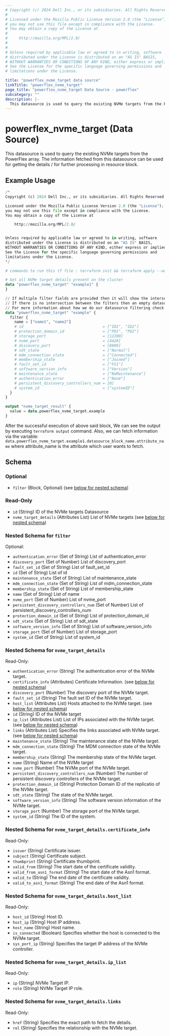 ```yaml
---
# Copyright (c) 2024 Dell Inc., or its subsidiaries. All Rights Reserved.
#
# Licensed under the Mozilla Public License Version 2.0 (the "License");
# you may not use this file except in compliance with the License.
# You may obtain a copy of the License at
#
#     http://mozilla.org/MPL/2.0/
#
#
# Unless required by applicable law or agreed to in writing, software
# distributed under the License is distributed on an "AS IS" BASIS,
# WITHOUT WARRANTIES OR CONDITIONS OF ANY KIND, either express or implied.
# See the License for the specific language governing permissions and
# limitations under the License.

title: "powerflex_nvme_target data source"
linkTitle: "powerflex_nvme_target"
page_title: "powerflex_nvme_target Data Source - powerflex"
subcategory: ""
description: |-
  This datasource is used to query the existing NVMe targets from the PowerFlex array. The information fetched from this datasource can be used for getting the details / for further processing in resource block.
---
```


# powerflex_nvme_target (Data Source)

This datasource is used to query the existing NVMe targets from the PowerFlex array. The information fetched from this datasource can be used for getting the details / for further processing in resource block.

## Example Usage

```terraform
/*
Copyright (c) 2024 Dell Inc., or its subsidiaries. All Rights Reserved.

Licensed under the Mozilla Public License Version 2.0 (the "License");
you may not use this file except in compliance with the License.
You may obtain a copy of the License at

    http://mozilla.org/MPL/2.0/


Unless required by applicable law or agreed to in writing, software
distributed under the License is distributed on an "AS IS" BASIS,
WITHOUT WARRANTIES OR CONDITIONS OF ANY KIND, either express or implied.
See the License for the specific language governing permissions and
limitations under the License.
*/

# commands to run this tf file : terraform init && terraform apply --auto-approve

# Get all NVMe target details present on the cluster
data "powerflex_nvme_target" "example1" {
}

// If multiple filter fields are provided then it will show the intersection of all of those fields.
// If there is no intersection between the filters then an empty datasource will be returned
// For more information about how we do our datasource filtering check out our guides: https://dell.github.io/terraform-docs/docs/storage/platforms/powerflex/product_guide/examples/ 
data "powerflex_nvme_target" "example" {
  filter {
    name = ["name1", "name2"]
    # id                                   = ["ID1", "ID2"]
    # protection_domain_id                 = ["PD1", "PD2"]
    # storage_port                         = [12200]
    # nvme_port                            = [4420]
    # discovery_port                       = [8009]
    # sdt_state                            = ["Normal"]
    # mdm_connection_state                 = ["Connected"]
    # membership_state                     = ["Joined"]
    # fault_set_id                         = ["FS1"]
    # software_version_info                = ["Version"]
    # maintenance_state                    = ["NoMaintenance"]
    # authentication_error                 = ["None"]
    # persistent_discovery_controllers_num = [0]
    # system_id                            = ["systemID"]
  }
}

output "nvme_target_result" {
  value = data.powerflex_nvme_target.example
}
```

After the successful execution of above said block, We can see the output by executing `terraform output` command. Also, we can fetch information via the variable: `data.powerflex_nvme_target.example1.datasource_block_name.attribute_name` where attribute_name is the attribute which user wants to fetch.

<!-- schema generated by tfplugindocs -->
## Schema

### Optional

- `filter` (Block, Optional) (see [below for nested schema](#nestedblock--filter))

### Read-Only

- `id` (String) ID of the NVMe targets Datasource
- `nvme_target_details` (Attributes List) List of NVMe targets (see [below for nested schema](#nestedatt--nvme_target_details))

<a id="nestedblock--filter"></a>
### Nested Schema for `filter`

Optional:

- `authentication_error` (Set of String) List of authentication_error
- `discovery_port` (Set of Number) List of discovery_port
- `fault_set_id` (Set of String) List of fault_set_id
- `id` (Set of String) List of id
- `maintenance_state` (Set of String) List of maintenance_state
- `mdm_connection_state` (Set of String) List of mdm_connection_state
- `membership_state` (Set of String) List of membership_state
- `name` (Set of String) List of name
- `nvme_port` (Set of Number) List of nvme_port
- `persistent_discovery_controllers_num` (Set of Number) List of persistent_discovery_controllers_num
- `protection_domain_id` (Set of String) List of protection_domain_id
- `sdt_state` (Set of String) List of sdt_state
- `software_version_info` (Set of String) List of software_version_info
- `storage_port` (Set of Number) List of storage_port
- `system_id` (Set of String) List of system_id


<a id="nestedatt--nvme_target_details"></a>
### Nested Schema for `nvme_target_details`

Read-Only:

- `authentication_error` (String) The authentication error of the NVMe target.
- `certificate_info` (Attributes) Certificate Information. (see [below for nested schema](#nestedatt--nvme_target_details--certificate_info))
- `discovery_port` (Number) The discovery port of the NVMe target.
- `fault_set_id` (String) The fault set ID of the NVMe target.
- `host_list` (Attributes List) Hosts attached to the NVMe target. (see [below for nested schema](#nestedatt--nvme_target_details--host_list))
- `id` (String) ID of the NVMe target
- `ip_list` (Attributes List) List of IPs associated with the NVMe target. (see [below for nested schema](#nestedatt--nvme_target_details--ip_list))
- `links` (Attributes List) Specifies the links associated with NVMe target. (see [below for nested schema](#nestedatt--nvme_target_details--links))
- `maintenance_state` (String) The maintenance state of the NVMe target.
- `mdm_connection_state` (String) The MDM connection state of the NVMe target.
- `membership_state` (String) The membership state of the NVMe target.
- `name` (String) Name of the NVMe target
- `nvme_port` (Number) The NVMe port of the NVMe target.
- `persistent_discovery_controllers_num` (Number) The number of persistent discovery controllers of the NVMe target.
- `protection_domain_id` (String) Protection Domain ID of the replicatio of the NVMe target.
- `sdt_state` (String) The state of the NVMe target.
- `software_version_info` (String) The software version information of the NVMe target.
- `storage_port` (Number) The storage port of the NVMe target.
- `system_id` (String) The ID of the system.

<a id="nestedatt--nvme_target_details--certificate_info"></a>
### Nested Schema for `nvme_target_details.certificate_info`

Read-Only:

- `issuer` (String) Certificate issuer.
- `subject` (String) Certificate subject.
- `thumbprint` (String) Certificate thumbprint.
- `valid_from` (String) The start date of the certificate validity.
- `valid_from_asn1_format` (String) The start date of the Asn1 format.
- `valid_to` (String) The end date of the certificate validity.
- `valid_to_asn1_format` (String) The end date of the Asn1 format.


<a id="nestedatt--nvme_target_details--host_list"></a>
### Nested Schema for `nvme_target_details.host_list`

Read-Only:

- `host_id` (String) Host ID.
- `host_ip` (String) Host IP address.
- `host_name` (String) Host name.
- `is_connected` (Boolean) Specifies whether the host is connected to the NVMe target.
- `sys_port_ip` (String) Specifies the target IP address of the NVMe controller.


<a id="nestedatt--nvme_target_details--ip_list"></a>
### Nested Schema for `nvme_target_details.ip_list`

Read-Only:

- `ip` (String) NVMe Target IP.
- `role` (String) NVMe Target IP role.


<a id="nestedatt--nvme_target_details--links"></a>
### Nested Schema for `nvme_target_details.links`

Read-Only:

- `href` (String) Specifies the exact path to fetch the details.
- `rel` (String) Specifies the relationship with the NVMe target.



